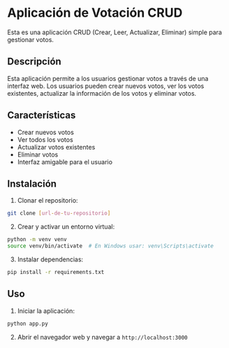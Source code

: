 # Aplicación de Votación CRUD

Esta es una aplicación CRUD (Crear, Leer, Actualizar, Eliminar) simple para gestionar votos.

## Descripción

Esta aplicación permite a los usuarios gestionar votos a través de una interfaz web. Los usuarios pueden crear nuevos votos, ver los votos existentes, actualizar la información de los votos y eliminar votos.

## Características

- Crear nuevos votos
- Ver todos los votos
- Actualizar votos existentes
- Eliminar votos
- Interfaz amigable para el usuario

## Instalación

1. Clonar el repositorio:
```bash
git clone [url-de-tu-repositorio]
```

2. Crear y activar un entorno virtual:
```bash
python -m venv venv
source venv/bin/activate  # En Windows usar: venv\Scripts\activate
```

3. Instalar dependencias:
```bash
pip install -r requirements.txt
```

## Uso

1. Iniciar la aplicación:
```bash
python app.py
```

2. Abrir el navegador web y navegar a `http://localhost:3000`



